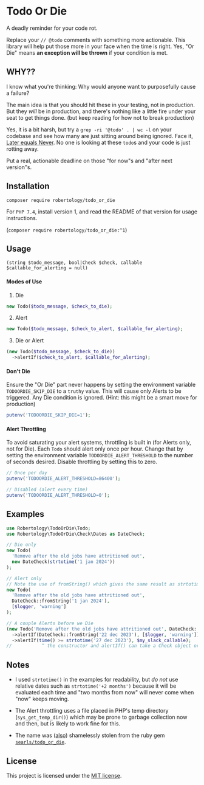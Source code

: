 # Todo Or Die

A deadly reminder for your code rot.

Replace your `// @todo` comments with something more actionable. This library will help put those more in your face when the time is right. Yes, "Or Die" means **an exception will be thrown** if your condition is met.


## WHY??

I know what you're thinking: Why would anyone want to purposefully cause a failure?

The main idea is that you should hit these in your testing, not in production. But they *will* be in production, and there's nothing like a little fire under your seat to get things done. (but keep reading for how not to break production)

Yes, it is a bit harsh, but try a `grep -ri '@todo' . | wc -l` on your codebase and see how many are just sitting around being ignored. Face it, [Later equals Never](http://on-agile.blogspot.com/2007/04/why-you-wont-fix-it-later.html). No one is looking at these `todo`s and your code is just rotting away.

Put a real, actionable deadline on those "for now"s and "after next version"s.


## Installation

`composer require robertology/todo_or_die`

For `PHP 7.4`, install version 1, and read the README of that version for usage instructions.

(`composer require robertology/todo_or_die:^1`)


## Usage


`(string $todo_message, bool|Check $check, callable $callable_for_alerting = null)`

#### Modes of Use

1. Die
```php
new Todo($todo_message, $check_to_die);
```

2. Alert
```php
new Todo($todo_message, $check_to_alert, $callable_for_alerting);
```

3. Die or Alert
```php
(new Todo($todo_message, $check_to_die))
  ->alertIf($check_to_alert, $callable_for_alerting);
```

#### Don't Die

Ensure the "Or Die" part never happens by setting the environment variable `TODOORDIE_SKIP_DIE` to a `truthy` value. This will cause only Alerts to be triggered. Any Die condition is ignored. (Hint: this might be a smart move for production)
```php
putenv('TODOORDIE_SKIP_DIE=1');
```

#### Alert Throttling

To avoid saturating your alert systems, throttling is built in (for Alerts only, not for Die). Each `Todo` should alert only once per hour. Change that by setting the environment variable `TODOORDIE_ALERT_THRESHOLD` to the number of seconds desired. Disable throttling by setting this to zero.
```php
// Once per day
putenv('TODOORDIE_ALERT_THRESHOLD=86400');
```
```php
// Disabled (alert every time)
putenv('TODOORDIE_ALERT_THRESHOLD=0');
```


## Examples

```php
use Robertology\TodoOrDie\Todo;
use Robertology\TodoOrDie\Check\Dates as DateCheck;

// Die only
new Todo(
  'Remove after the old jobs have attritioned out',
  new DateCheck(strtotime('1 jan 2024'))
);

// Alert only
// Note the use of fromString() which gives the same result as strtotime() above
new Todo(
  'Remove after the old jobs have attritioned out',
  DateCheck::fromString('1 jan 2024'),
  [$logger, 'warning']
);

// A couple Alerts before we Die
(new Todo('Remove after the old jobs have attritioned out', DateCheck::fromString('1 jan 2024')))
  ->alertIf(DateCheck::fromString('22 dec 2023'), [$logger, 'warning'])
  ->alertIf(time() >= strtotime('27 dec 2023'), $my_slack_callable);
//           ^ the constructor and alertIf() can take a Check object or boolean
```


## Notes

- I used `strtotime()` in the examples for readability, but *do not* use relative dates such as `strtotime('+2 months')` because it will be evaluated each time and "two months from now" will never come when "now" keeps moving.

- The Alert throttling uses a file placed in PHP's temp directory (`sys_get_temp_dir()`) which may be prone to garbage collection now and then, but is likely to work fine for this.

- The name was ([also](https://github.com/davidpdrsn/todo-or-die/blob/a23d80b2ff1cef336cd261380a77a5391377aa26/README.md?plain=1#L24)) shamelessly stolen from the ruby gem [`searls/todo_or_die`](https://github.com/searls/todo_or_die).


## License

This project is licensed under the [MIT license](LICENSE).
